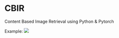 # CBIR
Content Based Image Retrieval using Python &amp; Pytorch

Example:
![](https://github.com/rudyn2/cbir/blob/master/example3.png?raw=true)
